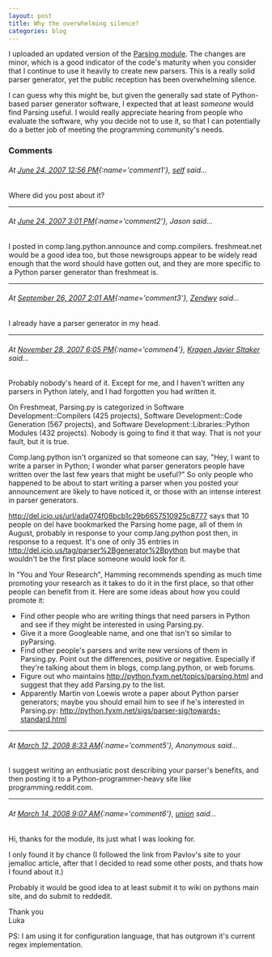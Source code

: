 ```yaml
---
layout: post
title: Why the overwhelming silence?
categories: blog
---
```


I uploaded an updated version of the [Parsing
module](/files/Parsing/Parsing.py).  The changes are
minor, which is a good indicator of the code's maturity when you consider that I
continue to use it heavily to create new parsers.  This is a really solid parser
generator, yet the public reception has been overwhelming silence.

I can guess why this might be, but given the generally sad state of Python-based
parser generator software, I expected that at least _someone_ would find Parsing
useful.  I would really appreciate hearing from people who evaluate the
software, why you decide not to use it, so that I can potentially do a better
job of meeting the programming community's needs.

### Comments

###### At [June 24, 2007 12:56 PM](#comment1){:name='comment1'}, [self](http://www.blogger.com/profile/05731049271980572297) said...

Where did you post about it?

---

###### At [June 24, 2007 3:01 PM](#comment2){:name='comment2'}, Jason said...

I posted in comp.lang.python.announce and comp.compilers.  freshmeat.net would
be a good idea too, but those newsgroups appear to be widely read enough that
the word should have gotten out, and they are more specific to a Python parser
generator than freshmeat is.

---

###### At [September 26, 2007 2:01 AM](#comment3){:name='comment3'}, [Zendwy](http://www.blogger.com/profile/13776953464954296283) said...

I already have a parser generator in my head.

---

###### At [November 28, 2007 6:05 PM](#comment4){:name='commen4'}, [Kragen Javier SItaker](http://pobox.com/~kragen/) said...

Probably nobody's heard of it.  Except for me, and I haven't written any parsers
in Python lately, and I had forgotten you had written it.

On Freshmeat, Parsing.py is categorized in Software Development::Compilers (425
projects), Software Development::Code Generation (567 projects), and Software
Development::Libraries::Python Modules (432 projects).  Nobody is going to find
it that way.  That is not your fault, but it is true.

Comp.lang.python isn't organized so that someone can say, "Hey, I want to write
a parser in Python; I wonder what parser generators people have written over the
last few years that might be useful?"  So only people who happened to be about
to start writing a parser when you posted your announcement are likely to have
noticed it, or those with an intense interest in parser generators.

<http://del.icio.us/url/ada074f08bcb1c29b6657510925c8777> says that 10 people on
del have bookmarked the Parsing home page, all of them in August, probably in
response to your comp.lang.python post then, in response to a request.  It's one
of only 35 entries in <http://del.icio.us/tag/parser%2Bgenerator%2Bpython> but
maybe that wouldn't be the first place someone would look for it.

In "You and Your Research", Hamming recommends spending as much time promoting
your research as it takes to do it in the first place, so that other people can
benefit from it.  Here are some ideas about how you could promote it:
- Find other people who are writing things that need parsers in Python and see
  if they might be interested in using Parsing.py.
- Give it a more Googleable name, and one that isn't so similar to pyParsing.
- Find other people's parsers and write new versions of them in Parsing.py.
  Point out the differences, positive or negative.  Especially if they're
  talking about them in blogs, comp.lang.python, or web forums.
- Figure out who maintains http://python.fyxm.net/topics/parsing.html and
  suggest that they add Parsing.py to the list.
- Apparently Martin von Loewis wrote a paper about Python parser generators;
  maybe you should email him to see if he's interested in Parsing.py:
  <http://python.fyxm.net/sigs/parser-sig/towards-standard.html>

---

###### At [March 12, 2008 8:33 AM](#comment5){:name='comment5'}, Anonymous said...

I suggest writing an enthusiatic post describing your parser's benefits, and
then posting it to a Python-programmer-heavy site like programming.reddit.com.

---

###### At [March 14, 2008 9:07 AM](#comment6){:name='comment6'}, [union](http://www.blogger.com/profile/09666913974313452020) said...

Hi, thanks for the module, its just what I was looking for.

I only found it by chance (I followed the link from Pavlov's site to your
jemalloc article, after that I decided to read some other posts, and thats how I
found about it.)

Probably it would be good idea to at least submit it to wiki on pythons main
site, and do submit to reddedit.

Thank you  
Luka

PS: I am using it for configuration language, that has outgrown it's current
regex implementation.
